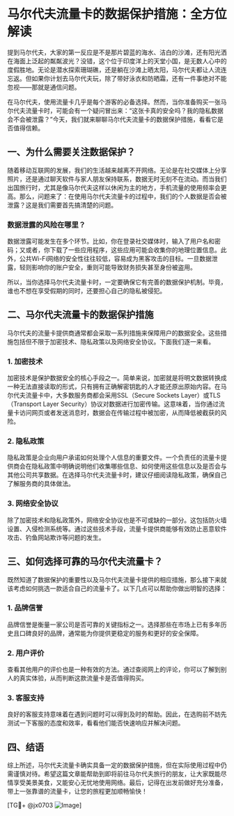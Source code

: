 # 马尔代夫流量卡的数据保护措施：全方位解读

提到马尔代夫，大家的第一反应是不是那片碧蓝的海水、洁白的沙滩，还有阳光洒在海面上泛起的粼粼波光？没错，这个位于印度洋上的天堂小国，是无数人心中的度假胜地。无论是潜水探索珊瑚礁，还是躺在沙滩上晒太阳，马尔代夫都让人流连忘返。但如果你计划去马尔代夫玩，除了带好泳衣和防晒霜，还有一件事绝对不能忽视——那就是通信问题。

在马尔代夫，使用流量卡几乎是每个游客的必备选择。然而，当你准备购买一张马尔代夫流量卡时，可能会有一个疑问冒出来：“这张卡真的安全吗？我的隐私数据会不会被泄露？”今天，我们就来聊聊马尔代夫流量卡的数据保护措施，看看它是否值得信赖。

## 一、为什么需要关注数据保护？

随着移动互联网的发展，我们的生活越来越离不开网络。无论是在社交媒体上分享照片，还是通过聊天软件与家人朋友保持联系，数据无时无刻不在流动。而当我们出国旅行时，尤其是像马尔代夫这样以休闲为主的地方，手机流量的使用频率会更高。那么，问题来了：在使用马尔代夫流量卡的过程中，我们的个人数据是否会被泄露？这是我们需要首先搞清楚的问题。

### 数据泄露的风险在哪里？

数据泄露可能发生在多个环节。比如，你在登录社交媒体时，输入了用户名和密码；又或者，你下载了一些应用程序，这些应用可能会收集你的地理位置信息。此外，公共Wi-Fi网络的安全性往往较低，容易成为黑客攻击的目标。一旦数据泄露，轻则影响你的账户安全，重则可能导致财务损失甚至身份被盗用。

所以，当你选择马尔代夫流量卡时，一定要确保它有完善的数据保护机制。毕竟，谁也不想在享受假期的同时，还要担心自己的隐私被侵犯。

## 二、马尔代夫流量卡的数据保护措施

马尔代夫的流量卡提供商通常都会采取一系列措施来保障用户的数据安全。这些措施包括但不限于加密技术、隐私政策以及网络安全协议。下面我们逐一来看。

### 1. 加密技术

加密技术是保护数据安全的核心手段之一。简单来说，加密就是将明文数据转换成一种无法直接读取的形式，只有拥有正确解密钥匙的人才能还原出原始内容。在马尔代夫流量卡中，大多数服务商都会采用SSL（Secure Sockets Layer）或TLS（Transport Layer Security）协议对数据进行加密传输。这意味着，当你通过流量卡访问网页或者发送消息时，数据会在传输过程中被加密，从而降低被截获的风险。

### 2. 隐私政策

隐私政策是企业向用户承诺如何处理个人信息的重要文件。一个负责任的流量卡提供商会在隐私政策中明确说明他们收集哪些信息、如何使用这些信息以及是否会与其他公司共享数据。在选择马尔代夫流量卡时，建议仔细阅读隐私政策，确保自己了解服务商的具体做法。

### 3. 网络安全协议

除了加密技术和隐私政策外，网络安全协议也是不可或缺的一部分。这包括防火墙设置、入侵检测系统等。通过这些技术手段，流量卡提供商能够有效防止恶意软件攻击、钓鱼网站欺诈等问题的发生。

## 三、如何选择可靠的马尔代夫流量卡？

既然知道了数据保护的重要性以及马尔代夫流量卡提供的相应措施，那么接下来就该考虑如何挑选一款适合自己的流量卡了。以下几点可以帮助你做出明智的选择：

### 1. 品牌信誉

品牌信誉是衡量一家公司是否可靠的关键指标之一。选择那些在市场上已有多年历史且口碑良好的品牌，通常能为你提供更稳定的服务和更好的安全保障。

### 2. 用户评价

查看其他用户的评价也是一种有效的方法。通过查阅网上的评论，你可以了解到别人的真实体验，从而判断这款流量卡是否值得购买。

### 3. 客服支持

良好的客服支持意味着在遇到问题时可以得到及时的帮助。因此，在选购前不妨先测试一下客服的态度和效率，看看他们能否快速响应并解决问题。

## 四、结语

综上所述，马尔代夫流量卡确实具备一定的数据保护措施，但在实际使用过程中仍需谨慎对待。希望这篇文章能帮助到即将前往马尔代夫旅行的朋友，让大家既能尽情享受美景美食，又能安心无忧地使用网络。最后，记得在出发前做好充分准备，带上一张靠谱的流量卡，让您的旅程更加顺畅愉快！

[TG💪+ @jx0703 ![Image](https://github.com/user-attachments/assets/dbca1d08-cadb-493c-b0ec-ad6f7a83f270)]
